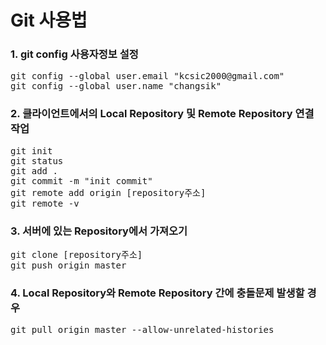 # Git 사용법

### 1. git config 사용자정보 설정
<pre>
git config --global user.email "kcsic2000@gmail.com"
git config --global user.name "changsik"
</pre>

### 2. 클라이언트에서의 Local Repository 및 Remote Repository 연결 작업
<pre>
git init
git status
git add .
git commit -m "init commit"
git remote add origin [repository주소]
git remote -v
</pre>

### 3. 서버에 있는 Repository에서 가져오기
<pre>
git clone [repository주소]
git push origin master
</pre>

### 4. Local Repository와 Remote Repository 간에 충돌문제 발생할 경우
<pre>
git pull origin master --allow-unrelated-histories
</pre>
